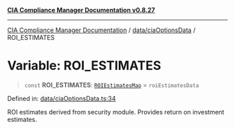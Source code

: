 [**CIA Compliance Manager Documentation v0.8.27**](../../../README.md)

***

[CIA Compliance Manager Documentation](../../../modules.md) / [data/ciaOptionsData](../README.md) / ROI\_ESTIMATES

# Variable: ROI\_ESTIMATES

> `const` **ROI\_ESTIMATES**: [`ROIEstimatesMap`](../../../types/interfaces/ROIEstimatesMap.md) = `roiEstimatesData`

Defined in: [data/ciaOptionsData.ts:34](https://github.com/Hack23/cia-compliance-manager/blob/26bb73ca86d23be8656cdd29d12202323a449310/src/data/ciaOptionsData.ts#L34)

ROI estimates derived from security module.
Provides return on investment estimates.
